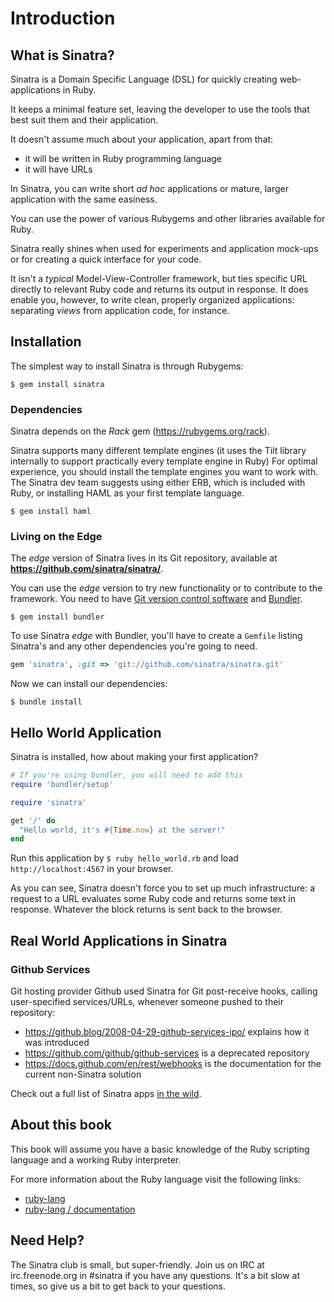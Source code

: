 Introduction
=============

What is Sinatra?
----------------
Sinatra is a Domain Specific Language (DSL) for quickly creating
web-applications in Ruby.

It keeps a minimal feature set, leaving the developer to use the
tools that best suit them and their application.

It doesn't assume much about your application, apart from that:

* it will be written in Ruby programming language
* it will have URLs

In Sinatra, you can write short _ad hoc_ applications or mature, larger
application with the same easiness.

You can use the power of various Rubygems and other libraries available for
Ruby.

Sinatra really shines when used for experiments and application mock-ups or for
creating a quick interface for your code.

It isn't a _typical_ Model-View-Controller framework, but ties specific URL
directly to relevant Ruby code and returns its output in response. It does
enable you, however, to write clean, properly organized applications:
separating _views_ from application code, for instance.

Installation
------------
The simplest way to install Sinatra is through Rubygems:

```
$ gem install sinatra
```

### Dependencies

Sinatra depends on the _Rack_ gem (<https://rubygems.org/rack>).

Sinatra supports many different template engines (it uses the Tilt library
internally to support practically every template engine in Ruby)
For optimal experience, you should install the template engines you want to
work with.  The Sinatra dev team suggests using either ERB, which is included
with Ruby, or installing HAML as your first template language.

```
$ gem install haml
```

### Living on the Edge

The _edge_ version of Sinatra lives in its Git repository, available at
**<https://github.com/sinatra/sinatra/>**.

You can use the _edge_ version to try new functionality or to contribute to the
framework. You need to have [Git version control
software](https://www.git-scm.com/) and [Bundler](https://bundler.io/).

```
$ gem install bundler
```

To use Sinatra _edge_ with Bundler, you'll have to create a `Gemfile` listing
Sinatra's and any other dependencies you're going to need.

```ruby
gem 'sinatra', :git => 'git://github.com/sinatra/sinatra.git'
```

Now we can install our dependencies:

```
$ bundle install
```

Hello World Application
-----------------------

Sinatra is installed, how about making your first application?

```ruby
# If you're using bundler, you will need to add this
require 'bundler/setup'

require 'sinatra'

get '/' do
  "Hello world, it's #{Time.now} at the server!"
end
```

Run this application by `$ ruby hello_world.rb` and load
`http://localhost:4567` in your browser.

As you can see, Sinatra doesn't force you to set up much infrastructure: a
request to a URL evaluates some Ruby code and returns some text in response.
Whatever the block returns is sent back to the browser.


Real World Applications in Sinatra
----------------------------------

### Github Services

Git hosting provider Github used Sinatra for Git post-receive hooks, calling user-specified
services/URLs, whenever someone pushed to their repository:

* <https://github.blog/2008-04-29-github-services-ipo/> explains how it was introduced
* <https://github.com/github/github-services> is a deprecated repository
* <https://docs.github.com/en/rest/webhooks> is the documentation for the current non-Sinatra solution

Check out a full list of Sinatra apps [in the wild][in-the-wild].

[in-the-wild]: https://sinatrarb.com/wild.html

About this book
---------------
This book will assume you have a basic knowledge of the Ruby scripting language
and a working Ruby interpreter.

For more information about the Ruby language visit the following links:

* [ruby-lang](https://www.ruby-lang.org)
* [ruby-lang / documentation](https://www.ruby-lang.org/en/documentation/)

Need Help?
----------

The Sinatra club is small, but super-friendly.  Join us on IRC at
irc.freenode.org in #sinatra if you have any questions.  It's a bit
slow at times, so give us a bit to get back to your questions.
